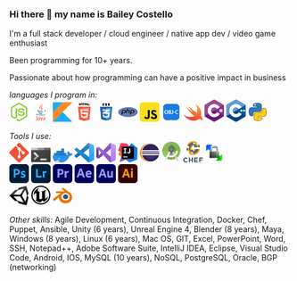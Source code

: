 ### Hi there 👋 my name is Bailey Costello
I'm a full stack developer / cloud engineer / native app dev / video game enthusiast

Been programming for 10+ years.

Passionate about how programming can have a positive impact in business 

*languages I program in:* </br>
<img src="/Languages/node.png" width="35"> <img src="Languages/java.png" width="35"> <img src="Languages/K.png" width="35"> <img src="Languages/html5.png" width="35"> <img src="Languages/css.png" width="35"> <img src="Languages/php.png" width="35"> <img src="Languages/javascript.png" width="35"> <img src="Languages/objc.png" width="35"> <img src="Languages/swift.png" width="35"> <img src="Languages/c--4.png" width="35"> <img src="Languages/c__.png" width="35"> <img src="Languages/P.png" width="35">

*Tools I use:* </br>
<img src="/Languages/git.png" width="35"> <img src="/Languages/windowsterminalicon.png" width="35"> <img src="/Languages/Moby-logo.png" width="35">  <img src="/Languages/vscode.png" width="35">  <img src="/Languages/vs.png" width="35"> <img src="/Languages/IJ.png" width="35">  <img src="/Languages/eclipse.png" width="35">  <img src="/Languages/astudio.png" width="35"> <img src="/Languages/chef.png" width="35"> <img src="/Languages/winscp.png" width="35">
</br>
<img src="/Languages/photoshop.png" width="35"> <img src="/Languages/Lr2.png" width="35"> <img src="/Languages/Pr2.png" width="35"> <img src="/Languages/ae3.png" width="35"> <img src="/Languages/au4.png" width="35"> <img src="/Languages/ai5.png" width="35">
</br>
<img src="/Languages/unity.png" width="35"> <img src="/Languages/unreal.png" width="35"> <img src="/Languages/blender.png" width="35">



*Other skills:*
Agile Development, Continuous Integration, Docker, Chef, Puppet, Ansible, Unity (6 years), Unreal Engine 4, Blender (8 years), Maya,  Windows (8 years), Linux (6 years), Mac OS, GIT, Excel, PowerPoint, Word, SSH, Notepad++, Adobe Software Suite, IntelliJ IDEA, Eclipse, Visual Studio Code, Android, IOS, MySQL (10 years), NoSQL, PostgreSQL, Oracle, BGP (networking)

<!--
**TheJavaCoder/TheJavaCoder** is a ✨ _special_ ✨ repository because its `README.md` (this file) appears on your GitHub profile.

Here are some ideas to get you started:

- 🔭 I’m currently working on ...
- 🌱 I’m currently learning ...
- 👯 I’m looking to collaborate on ...
- 🤔 I’m looking for help with ...
- 💬 Ask me about ...
- 📫 How to reach me: ...
- 😄 Pronouns: ...
- ⚡ Fun fact: ...
-->
